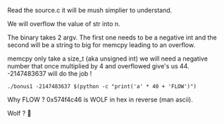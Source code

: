 Read the source.c it will be mush simplier to understand.

We will overflow the value of str into n.

The binary takes 2 argv. The first one needs to be a negative int and the second will be a string to big for memcpy leading to an overflow.

memcpy only take a size_t (aka unsigned int) we will need a negative number that once multiplied by 4 and overflowed give's us 44. -2147483637 will do the job !

`./bonus1 -2147483637 $(python -c "print('a' * 40 + 'FLOW')")`

Why FLOW ? 0x574f4c46 is WOLF in hex in reverse (man ascii).

Wolf ? :thinking:
